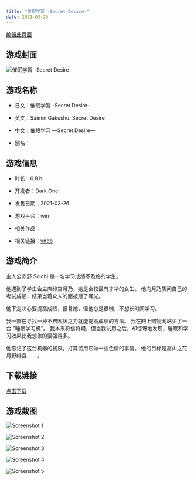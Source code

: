 ```yaml
---
title: "催眠学習 -Secret Desire-"
date: 2021-03-26
---
```

[编辑此页面](https://github.com/ACG-3/ADV3-source/blob/main/source/_posts/%E5%82%AC%E7%9C%A0%E5%AD%A6%E7%BF%92%20-Secret%20Desire-.md)

## 游戏封面

![催眠学習 -Secret Desire-](https%3A//pan.timero.xyz/onedrive/img_lib_001/%E5%82%AC%E7%9C%A0%E5%AD%A6%E7%BF%92%20-Secret%20Desire-_cover.avif)


## 游戏名称

- 日文：催眠学習 -Secret Desire-
- 英文：Saimin Gakushū: Secret Desire
- 中文：催眠学习 —Secret Desire—

- 别名：


## 游戏信息

- 时长：6.8 h
- 开发者：Dark One!
- 发售日期：2021-03-26
- 游戏平台：win
- 相关作品：

- 相关链接：[vndb](https://vndb.org/v29779)


## 游戏简介

主人公赤野 Soichi 是一名学习成绩不及格的学生。

他遇到了学生会主席绯宫月乃，她是全校最有才华的女生。
他向月乃质问自己的考试成绩，结果当着众人的面被扇了耳光。

他下定决心要提高成绩，报复她，但他总是很懒，不想长时间学习。

我一直在寻找一种不费吹灰之力就能提高成绩的方法。
我在网上购物网站买了一台 "睡眠学习机"。
我本来将信将疑，但当我试用之后，却惊讶地发现，睡眠和学习效果比我想象的要强得多。

他忘记了这台机器的初衷，打算滥用它做一些色情的事情。
他的目标是高山之花月野绯宫.......。




## 下载链接

[点击下载](https://pan.timero.xyz/onedrive/adv_lib_001/%E5%82%AC%E7%9C%A0%E5%AD%A6%E7%BF%92%20-Secret%20Desire-)


## 游戏截图


![Screenshot 1](https%3A//pan.timero.xyz/onedrive/img_lib_001/%E5%82%AC%E7%9C%A0%E5%AD%A6%E7%BF%92%20-Secret%20Desire-_Screenshot_1.avif)

![Screenshot 2](https%3A//pan.timero.xyz/onedrive/img_lib_001/%E5%82%AC%E7%9C%A0%E5%AD%A6%E7%BF%92%20-Secret%20Desire-_Screenshot_2.avif)

![Screenshot 3](https%3A//pan.timero.xyz/onedrive/img_lib_001/%E5%82%AC%E7%9C%A0%E5%AD%A6%E7%BF%92%20-Secret%20Desire-_Screenshot_3.avif)

![Screenshot 4](https%3A//pan.timero.xyz/onedrive/img_lib_001/%E5%82%AC%E7%9C%A0%E5%AD%A6%E7%BF%92%20-Secret%20Desire-_Screenshot_4.avif)

![Screenshot 5](https%3A//pan.timero.xyz/onedrive/img_lib_001/%E5%82%AC%E7%9C%A0%E5%AD%A6%E7%BF%92%20-Secret%20Desire-_Screenshot_5.avif)


